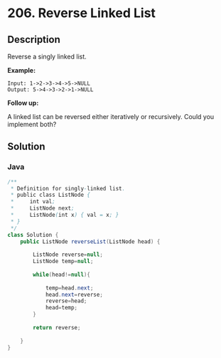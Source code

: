 # 206. Reverse Linked List

## Description  

Reverse a singly linked list.

**Example:**

```
Input: 1->2->3->4->5->NULL
Output: 5->4->3->2->1->NULL
```

**Follow up:**

A linked list can be reversed either iteratively or recursively. Could you implement both?

## Solution

### Java

```java
/**
 * Definition for singly-linked list.
 * public class ListNode {
 *     int val;
 *     ListNode next;
 *     ListNode(int x) { val = x; }
 * }
 */
class Solution {
    public ListNode reverseList(ListNode head) {
        
        ListNode reverse=null;
        ListNode temp=null;
        
        while(head!=null){
            
            temp=head.next;
            head.next=reverse;
            reverse=head;
            head=temp; 
        }
        
        return reverse;
        
    }
}
```